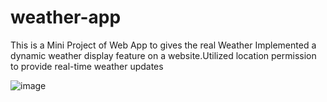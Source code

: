 # weather-app
This is a Mini Project of Web App to gives the real Weather
Implemented a dynamic weather display feature on a website.Utilized location permission to provide real-time weather updates

![image](https://github.com/Kishankr09/weather-app/assets/68832175/7d3c80a9-4b35-4b32-8f42-b031a49b5a01)

